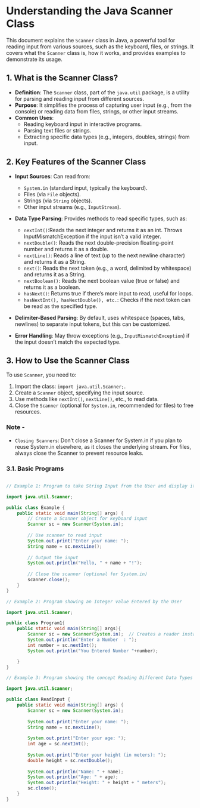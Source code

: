 # Understanding the Java Scanner Class

This document explains the `Scanner` class in Java, a powerful tool for reading input from various sources, such as the keyboard, files, or strings. It covers what the `Scanner` class is, how it works, and provides examples to demonstrate its usage.

## 1. What is the Scanner Class?

- **Definition**: The `Scanner` class, part of the `java.util` package, is a utility for parsing and reading input from different sources.
- **Purpose**: It simplifies the process of capturing user input (e.g., from the console) or reading data from files, strings, or other input streams.
- **Common Uses**:
  - Reading keyboard input in interactive programs.
  - Parsing text files or strings.
  - Extracting specific data types (e.g., integers, doubles, strings) from input.

## 2. Key Features of the Scanner Class

- **Input Sources**: Can read from:
  - `System.in` (standard input, typically the keyboard).
  - Files (via `File` objects).
  - Strings (via `String` objects).
  - Other input streams (e.g., `InputStream`).
- **Data Type Parsing**: Provides methods to read specific types, such as:
  - `nextInt()`:Reads the next integer and returns it as an int. Throws InputMismatchException if the input isn’t a valid integer.
  - `nextDouble()`: Reads the next double-precision floating-point number and returns it as a double.
  - `nextLine()`: Reads a line of text (up to the next newline character) and returns it as a String.
  - `next()`: Reads the next token (e.g., a word, delimited by whitespace) and returns it as a String.
  - `nextBoolean()`: Reads the next boolean value (true or false) and returns it as a boolean.
  - `hasNext()`: Returns true if there’s more input to read, useful for loops.
  - `hasNextInt(), hasNextDouble(), etc.`: Checks if the next token can be read as the specified type.

- **Delimiter-Based Parsing**: By default, uses whitespace (spaces, tabs, newlines) to separate input tokens, but this can be customized.
- **Error Handling**: May throw exceptions (e.g., `InputMismatchException`) if the input doesn’t match the expected type.

## 3. How to Use the Scanner Class

To use `Scanner`, you need to:
1. Import the class: `import java.util.Scanner;`.
2. Create a `Scanner` object, specifying the input source.
3. Use methods like `nextInt()`, `nextLine()`, etc., to read data.
4. Close the `Scanner` (optional for `System.in`, recommended for files) to free resources.

### Note -
- `Closing Scanners`: Don’t close a Scanner for System.in if you plan to reuse System.in elsewhere, as it closes the underlying stream. For files, always close the Scanner to prevent resource leaks.

### 3.1. Basic Programs
```java

// Example 1: Program to take String Input from the User and display it on the console

import java.util.Scanner;

public class Example {
    public static void main(String[] args) {
        // Create a Scanner object for keyboard input
        Scanner sc = new Scanner(System.in);
        
        // Use scanner to read input
        System.out.print("Enter your name: ");
        String name = sc.nextLine();
        
        // Output the input
        System.out.println("Hello, " + name + "!");
        
        // Close the scanner (optional for System.in)
        scanner.close();
    }
}

// Example 2: Program showing an Integer value Entered by the User

import java.util.Scanner;

public class Program1{
    public static void main(String[] args){
        Scanner sc = new Scanner(System.in);  // Creates a reader instance which takes input from standard input - keyboard
        System.out.println("Enter a Number  : ");
        int number = sc.nextInt();
        System.out.println("You Entered Number "+number);

    }
}

// Example 3: Program showing the concept Reading Different Data Types 

import java.util.Scanner;

public class ReadInput {
    public static void main(String[] args) {
        Scanner sc = new Scanner(System.in);
        
        System.out.print("Enter your name: ");
        String name = sc.nextLine();
        
        System.out.print("Enter your age: ");
        int age = sc.nextInt();
        
        System.out.print("Enter your height (in meters): ");
        double height = sc.nextDouble();
        
        System.out.println("Name: " + name);
        System.out.println("Age: " + age);
        System.out.println("Height: " + height + " meters");
        sc.close();
    }
}

